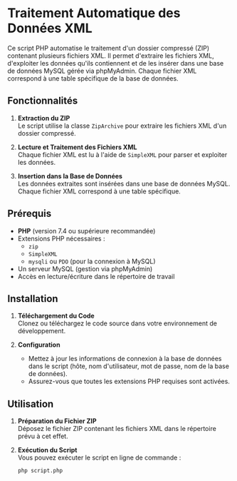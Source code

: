 # Traitement Automatique des Données XML

Ce script PHP automatise le traitement d'un dossier compressé (ZIP) contenant plusieurs fichiers XML. Il permet d'extraire les fichiers XML, d'exploiter les données qu'ils contiennent et de les insérer dans une base de données MySQL gérée via phpMyAdmin. Chaque fichier XML correspond à une table spécifique de la base de données.

## Fonctionnalités

1. **Extraction du ZIP**  
   Le script utilise la classe `ZipArchive` pour extraire les fichiers XML d'un dossier compressé.

2. **Lecture et Traitement des Fichiers XML**  
   Chaque fichier XML est lu à l'aide de `SimpleXML` pour parser et exploiter les données.

3. **Insertion dans la Base de Données**  
   Les données extraites sont insérées dans une base de données MySQL. Chaque fichier XML correspond à une table spécifique.

## Prérequis

- **PHP** (version 7.4 ou supérieure recommandée)
- Extensions PHP nécessaires :  
  - `zip`  
  - `SimpleXML`  
  - `mysqli` ou `PDO` (pour la connexion à MySQL)
- Un serveur MySQL (gestion via phpMyAdmin)
- Accès en lecture/écriture dans le répertoire de travail

## Installation

1. **Téléchargement du Code**  
   Clonez ou téléchargez le code source dans votre environnement de développement.

2. **Configuration**  
   - Mettez à jour les informations de connexion à la base de données dans le script (hôte, nom d'utilisateur, mot de passe, nom de la base de données).
   - Assurez-vous que toutes les extensions PHP requises sont activées.

## Utilisation

1. **Préparation du Fichier ZIP**  
   Déposez le fichier ZIP contenant les fichiers XML dans le répertoire prévu à cet effet.

2. **Exécution du Script**  
   Vous pouvez exécuter le script en ligne de commande :

   ```bash
   php script.php

